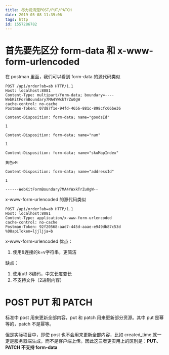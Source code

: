 ```yaml
---
title: 尽力说清楚POST/PUT/PATCH
date: 2019-05-08 11:39:06
tags: http
id: 1557286782
---
```

# 首先要先区分 form-data 和 x-www-form-urlencoded
在 postman 里面，我们可以看到 form-data 的源代码类似
```
POST /api/order?ab=ab HTTP/1.1
Host: localhost:8081
Content-Type: multipart/form-data; boundary=----WebKitFormBoundary7MA4YWxkTrZu0gW
cache-control: no-cache
Postman-Token: 07d87f1e-94fd-4656-881c-898cfc66be36

Content-Disposition: form-data; name="goodsId"

1

Content-Disposition: form-data; name="num"

1

Content-Disposition: form-data; name="skuMapIndex"

黄色>M

Content-Disposition: form-data; name="addressId"

1

------WebKitFormBoundary7MA4YWxkTrZu0gW--
```

x-www-form-urlencoded 的源代码类似
```
POST /api/order?ab=ab HTTP/1.1
Host: localhost:8081
Content-Type: application/x-www-form-urlencoded
cache-control: no-cache
Postman-Token: 92f20568-aad7-445d-aaae-e949db87c53d
%08apiToken=ljjljja=b
```

x-www-form-urlencoded 优点：
1. 使用&连接的k=v字符串，更简洁

缺点：
1. 使用utf-8编码，中文长度变长
2. 不支持文件（2进制内容）

# POST PUT 和 PATCH
标准中 post 用来更新全部内容，put 和 patch 用来更新部分资源。其中 put 是幂等的，patch 不是幂等。

但是实际项目中，即使 post 也不会用来更新全部内容，比如 created_time 就一定是服务器端生成，而不是客户端上传。因此这三者更实用上的区别是：**PUT、PATCH 不支持 form-data**
